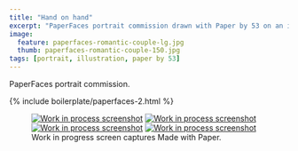 ```yaml
---
title: "Hand on hand"
excerpt: "PaperFaces portrait commission drawn with Paper by 53 on an iPad."
image: 
  feature: paperfaces-romantic-couple-lg.jpg
  thumb: paperfaces-romantic-couple-150.jpg
tags: [portrait, illustration, paper by 53]
---
```


PaperFaces portrait commission.

{% include boilerplate/paperfaces-2.html %}

<figure class="third">
	<a href="{{ site.url }}/images/paperfaces-romantic-couple-process-1-lg.jpg"><img src="{{ site.url }}/images/paperfaces-romantic-couple-process-1-600.jpg" alt="Work in process screenshot"></a>
	<a href="{{ site.url }}/images/paperfaces-romantic-couple-process-2-lg.jpg"><img src="{{ site.url }}/images/paperfaces-romantic-couple-process-2-600.jpg" alt="Work in process screenshot"></a>
	<a href="{{ site.url }}/images/paperfaces-romantic-couple-process-3-lg.jpg"><img src="{{ site.url }}/images/paperfaces-romantic-couple-process-3-600.jpg" alt="Work in process screenshot"></a>
	<a href="{{ site.url }}/images/paperfaces-romantic-couple-process-4-lg.jpg"><img src="{{ site.url }}/images/paperfaces-romantic-couple-process-4-600.jpg" alt="Work in process screenshot"></a>
	<figcaption>Work in progress screen captures Made with Paper.</figcaption>
</figure>